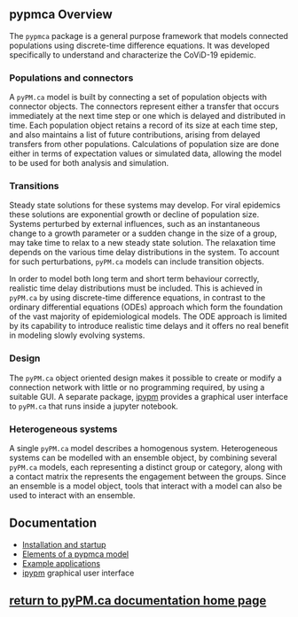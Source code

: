 ## pypmca Overview

The ``pypmca`` package is a general purpose framework
that models connected populations using
discrete-time difference equations. It was developed specifically
to understand and characterize the CoViD-19 epidemic.

### Populations and connectors

A ``pyPM.ca`` model is built by connecting a set of population objects with
connector objects. The connectors represent either a transfer that occurs
immediately at the next time step
or one which is delayed and distributed in time. Each
population object retains a record of its size at each time step, and also
maintains a list of future contributions, arising from delayed transfers
from other populations.
Calculations of population size are done either in terms of expectation values
or simulated data,
allowing the model to be used for both analysis and simulation.

### Transitions

Steady state solutions for these systems may develop. For viral epidemics these
solutions are exponential growth or decline of population size.
Systems perturbed by external influences, such as an instantaneous change
to a growth parameter or a sudden change in the size of a group,
may take time to relax to a new steady state solution.
The relaxation time depends on the various time delay distributions in the system.
To account for such perturbations, ``pyPM.ca`` models can include transition objects.

In order to model both long term and short term behaviour correctly,
realistic time delay distributions must be included.
This is achieved in ``pyPM.ca`` by using discrete-time difference equations,
in contrast to the ordinary differential equations (ODEs) approach
which form the foundation of the vast majority of epidemiological models.
The ODE approach is limited by its capability to introduce realistic time delays
and it offers no real benefit in modeling slowly evolving systems.

### Design

The ``pyPM.ca`` object oriented design makes it possible to create or modify a
connection network with little or no programming required, by using a suitable GUI.
A separate package, [ipypm](../ipypm/index.md)
provides a graphical user interface to ``pyPM.ca``
that runs inside a jupyter notebook.

### Heterogeneous systems

A single ``pyPM.ca`` model describes a homogenous system.
Heterogeneous systems can be modelled with an ensemble object,
by combining several ``pyPM.ca`` models, each
representing a distinct group or category, along with a contact matrix the represents
the engagement between the groups. Since an ensemble is a model object, tools that
interact with a model can also be used to interact with an ensemble.

## Documentation

* [Installation and startup](install.md)
* [Elements of a pypmca model](elements.md)
* [Example applications](https://github.com/pypm/pypmca/tree/master/examples/jupyter)
* [ipypm](../ipypm/index.md) graphical user interface


## [return to pyPM.ca documentation home page](../..)

